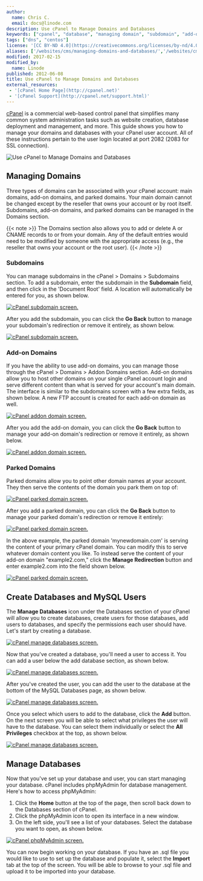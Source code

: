 ```yaml
---
author:
  name: Chris C.
  email: docs@linode.com
description: Use cPanel to Manage Domains and Databases
keywords: ["cpanel", "database", "managing domain", "subdomain", "add-on domain", "parked domain", "phpmyadmin", "mysql", "create database", "manage database"]
tags: ["dns", "centos"]
license: '[CC BY-ND 4.0](https://creativecommons.org/licenses/by-nd/4.0)'
aliases: ['/websites/cms/managing-domains-and-databases/','/websites/cms/use-cpanel-to-manage-domains-and-databases/','/web-applications/control-panels/cpanel/managing-domains-and-databases/']
modified: 2017-02-15
modified_by:
  name: Linode
published: 2012-06-08
title: Use cPanel to Manage Domains and Databases
external_resources:
 - '[cPanel Home Page](http://cpanel.net)'
 - '[cPanel Support](http://cpanel.net/support.html)'
---
```


[cPanel](http://cpanel.net) is a commercial web-based control panel that simplifies many common system administration tasks such as website creation, database deployment and management, and more. This guide shows you how to manage your domains and databases with your cPanel user account. All of these instructions pertain to the user login located at port 2082 (2083 for SSL connection).

![Use cPanel to Manage Domains and Databases](use-cpanel-to-manage-domains-and-databases.png "Use cPanel to Manage Domains and Databases")

## Managing Domains

Three types of domains can be associated with your cPanel account: main domains, add-on domains, and parked domains. Your main domain cannot be changed except by the reseller that owns your account or by root itself. Subdomains, add-on domains, and parked domains can be managed in the Domains section.

 {{< note >}}
The Domains section also allows you to add or delete A or CNAME records to or from your domain. Any of the default entries would need to be modified by someone with the appropriate access (e.g., the reseller that owns your account or the root user).
{{< /note >}}

### Subdomains

You can manage subdomains in the cPanel \> Domains \> Subdomains section. To add a subdomain, enter the subdomain in the **Subdomain** field, and then click in the 'Document Root' field. A location will automatically be entered for you, as shown below.

[![cPanel subdomain screen.](874-SubAdd.png)](874-SubAdd.png)

After you add the subdomain, you can click the **Go Back** button to manage your subdomain's redirection or remove it entirely, as shown below.

[![cPanel subdomain screen.](875-SubMod.png)](875-SubMod.png)

### Add-on Domains

If you have the ability to use add-on domains, you can manage those through the cPanel \> Domains \> Addon Domains section. Add-on domains allow you to host other domains on your single cPanel account login and serve different content than what is served for your account's main domain. The interface is similar to the subdomains screen with a few extra fields, as shown below. A new FTP account is created for each add-on domain as well.

[![cPanel addon domain screen.](876-AddAdd.png)](876-AddAdd.png)

After you add the add-on domain, you can click the **Go Back** button to manage your add-on domain's redirection or remove it entirely, as shown below.

[![cPanel addon domain screen.](877-AddMod.png)](877-AddMod.png)

### Parked Domains

Parked domains allow you to point other domain names at your account. They then serve the contents of the domain you park them on top of:

[![cPanel parked domain screen.](878-AddParked.png)](878-AddParked.png)

After you add a parked domain, you can click the **Go Back** button to manage your parked domain's redirection or remove it entirely:

[![cPanel parked domain screen.](879-ParkMod.png)](879-ParkMod.png)

In the above example, the parked domain 'mynewdomain.com' is serving the content of your primary cPanel domain. You can modify this to serve whatever domain content you like. To instead serve the content of your add-on domain "example2.com," click the **Manage Redirection** button and enter example2.com into the field shown below.

[![cPanel parked domain screen.](880-ParkOther.png)](880-ParkOther.png)

## Create Databases and MySQL Users

The **Manage Databases** icon under the Databases section of your cPanel will allow you to create databases, create users for those databases, add users to databases, and specify the permissions each user should have. Let's start by creating a database.

[![cPanel manage databases screen.](883-AddDB.png)](883-AddDB.png)

Now that you've created a database, you'll need a user to access it. You can add a user below the add database section, as shown below.

[![cPanel manage databases screen.](882-AddUser.png)](882-AddUser.png)

After you've created the user, you can add the user to the database at the bottom of the MySQL Databases page, as shown below.

[![cPanel manage databases screen.](884-User2DB.png)](884-User2DB.png)

Once you select which users to add to the database, click the **Add** button. On the next screen you will be able to select what privileges the user will have to the database. You can select them individually or select the **All Privileges** checkbox at the top, as shown below.

[![cPanel manage databases screen.](881-DBPrivs.png)](881-DBPrivs.png)

## Manage Databases

Now that you've set up your database and user, you can start managing your database. cPanel includes phpMyAdmin for database management. Here's how to access phpMyAdmin:

1.  Click the **Home** button at the top of the page, then scroll back down to the Databases section of cPanel.
2.  Click the phpMyAdmin icon to open its interface in a new window.
3.  On the left side, you'll see a list of your databases. Select the database you want to open, as shown below.

[![cPanel phpMyAdmin screen.](885-phpmaside.png)](885-phpmaside.png)

You can now begin working on your database. If you have an .sql file you would like to use to set up the database and populate it, select the **Import** tab at the top of the screen. You will be able to browse to your .sql file and upload it to be imported into your database.
